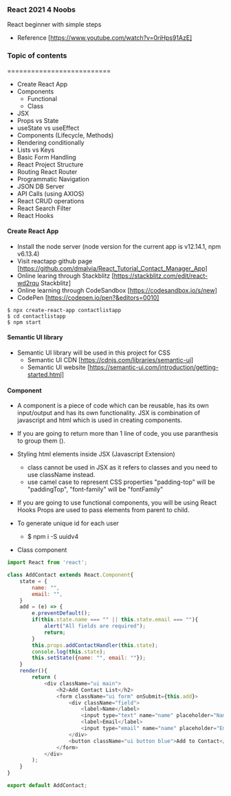 ### React 2021 4 Noobs
React beginner with simple steps
* Reference [https://www.youtube.com/watch?v=0riHps91AzE]

### Topic of contents
==========================
* Create React App
* Components
  * Functional
  * Class
* JSX
* Props vs State
* useState vs useEffect
* Components (Lifecycle, Methods)
* Rendering conditionally
* Lists vs Keys
* Basic Form Handling
* React Project Structure
* Routing React Router
* Programmatic Navigation
* JSON DB Server
* API Calls (using AXIOS)
* React CRUD operations
* React Search Filter
* React Hooks

#### Create React App
* Install the node server (node version for the current app is v12.14.1, npm v6.13.4)
* Visit reactapp github page [https://github.com/dmalvia/React_Tutorial_Contact_Manager_App]
* Online learing through Stackblitz [https://stackblitz.com/edit/react-wd2rqu Stackblitz]
* Online learning through CodeSandbox [https://codesandbox.io/s/new]
* CodePen [https://codepen.io/pen?&editors=0010]

```
$ npx create-react-app contactlistapp
$ cd contactlistapp
$ npm start
```

#### Semantic UI library

* Semantic UI library will be used in this project for CSS 
  * Semantic UI CDN [https://cdnjs.com/libraries/semantic-ui]
  * Semantic UI website [https://semantic-ui.com/introduction/getting-started.html]

#### Component
* A component is a piece of code which can be reusable, has its own input/output and has its own functionality. JSX is combination of javascript and html which is used in creating components. 
* If you are going to return more than 1 line of code, you use paranthesis to group them ().
* Styling html elements inside JSX (Javascript Extension)
  * class cannot be used in JSX as it refers to classes and you need to use className instead.
  * use camel case to represent CSS properties "padding-top" will be "paddingTop", "font-family" will be "fontFamily"
* If you are going to use functional components, you will be using React Hooks Props are used to pass elements from parent to child.
* To generate unique id for each user
    * $ npm i -S uuidv4

* Class component
```javascript
import React from 'react';

class AddContact extends React.Component{
    state = {
        name: "",
        email: "",
    }
    add = (e) => {
        e.preventDefault();
        if(this.state.name === "" || this.state.email === ""){
            alert("All fields are required");
            return;
        }
        this.props.addContactHandler(this.state);
        console.log(this.state);
        this.setState({name: "", email: ""});
    }  
    render(){
        return (
            <div className="ui main">
                <h2>Add Contact List</h2>
                <form className="ui form" onSubmit={this.add}>
                    <div className="field">
                        <label>Name</label>
                        <input type="text" name="name" placeholder="Name" value={this.state.name} onChange={ (e) => this.setState({name: e.target.value}) }/>
                        <label>Email</label>
                        <input type="email" name="name" placeholder="Email" value={this.state.email} onChange={ (e) => this.setState({email: e.target.value}) }/>
                    </div>
                    <button className="ui button blue">Add to Contact</button>
                </form>
            </div>
        );
    }
}

export default AddContact;
```